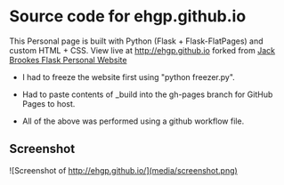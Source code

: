 # Source code for ehgp.github.io

This Personal page is built with Python (Flask + Flask-FlatPages) and custom HTML + CSS. View live at <http://ehgp.github.io> forked from [Jack Brookes Flask Personal Website](https://github.com/jackbrookes/flask-personal-website)

* I had to freeze the website first using "python freezer.py".

* Had to paste contents of _build into the gh-pages branch for GitHub Pages to host.

* All of the above was performed using a github workflow file.

## Screenshot

![Screenshot of http://ehgp.github.io/](media/screenshot.png)
